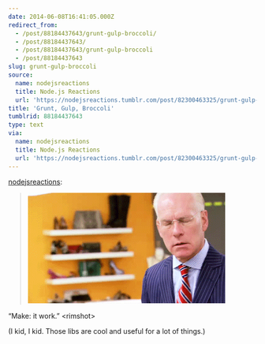 ```yaml
---
date: 2014-06-08T16:41:05.000Z
redirect_from:
  - /post/88184437643/grunt-gulp-broccoli/
  - /post/88184437643/
  - /post/88184437643/grunt-gulp-broccoli
  - /post/88184437643
slug: grunt-gulp-broccoli
source:
  name: nodejsreactions
  title: Node.js Reactions
  url: 'https://nodejsreactions.tumblr.com/post/82300463325/grunt-gulp-broccoli'
title: 'Grunt, Gulp, Broccoli'
tumblrid: 88184437643
type: text
via:
  name: nodejsreactions
  title: Node.js Reactions
  url: 'https://nodejsreactions.tumblr.com/post/82300463325/grunt-gulp-broccoli'
---
```

<p><a href="http://nodejsreactions.tumblr.com/post/82300463325/grunt-gulp-broccoli" class="tumblr_blog">nodejsreactions</a>:</p>

<blockquote><p><img src="./tumblr_inline_n0hs1roiKF1s3cs22.gif" alt="image"/></p></blockquote>

<p>&ldquo;Make: it work.&rdquo; &lt;rimshot&gt;</p>

<p>(I kid, I kid.  Those libs are cool and useful for a lot of things.)</p>
